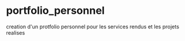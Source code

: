 # portfolio_personnel
creation d'un protfolio personnel pour les services rendus et les projets realises 
